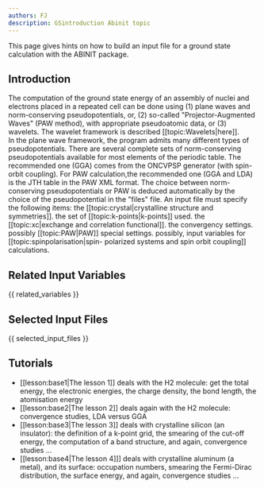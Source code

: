 ```yaml
---
authors: FJ
description: GSintroduction Abinit topic
---
```


This page gives hints on how to build an input file for a ground state calculation with the ABINIT package.

## Introduction

The computation of the ground state energy of an assembly of nuclei and
electrons placed in a repeated cell can be done using (1) plane waves and
norm-conserving pseudopotentials, or, (2) so-called "Projector-Augmented
Waves" (PAW method), with appropriate pseudoatomic data, or (3) wavelets. The
wavelet framework is described [[topic:Wavelets|here]].  
In the plane wave framework, the program admits many different types of
pseudopotentials. There are several complete sets of norm-conserving
pseudopotentials available for most elements of the periodic table. The
recommended one (GGA) comes from the ONCVPSP generator (with spin-orbit
coupling). For PAW calculation,the recommended one (GGA and LDA) is the JTH
table in the PAW XML format. The choice between norm-conserving
pseudopotentials or PAW is deduced automatically by the choice of the
pseudopotential in the "files" file. An input file must specify the following
items: the [[topic:crystal|crystalline structure and symmetries]]. the set of
[[topic:k-points|k-points]] used. the [[topic:xc|exchange and correlation
functional]]. the convergency settings. possibly [[topic:PAW|PAW]] special
settings. possibly, input variables for [[topic:spinpolarisation|spin-
polarized systems and spin orbit coupling]] calculations.



## Related Input Variables

{{ related_variables }}

## Selected Input Files

{{ selected_input_files }}

## Tutorials

* [[lesson:base1|The lesson 1]] deals with the H2 molecule: get the total energy, the electronic energies, the charge density, the bond length, the atomisation energy 
* [[lesson:base2|The lesson 2]] deals again with the H2 molecule: convergence studies, LDA versus GGA 
* [[lesson:base3|The lesson 3]] deals with crystalline silicon (an insulator): the definition of a k-point grid, the smearing of the cut-off energy, the computation of a band structure, and again, convergence studies ...
* [[lesson:base4|The lesson 4]]] deals with crystalline aluminum (a metal), and its surface: occupation numbers, smearing the Fermi-Dirac distribution, the surface energy, and again, convergence studies ...

